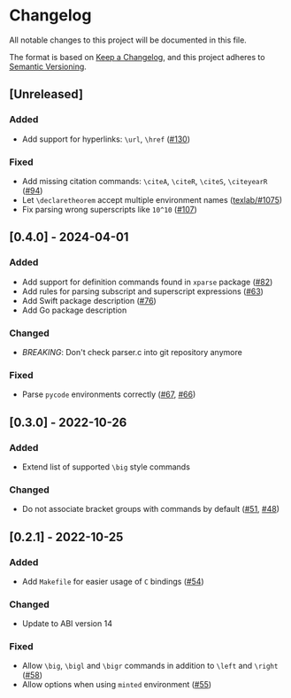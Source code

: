 # Changelog

All notable changes to this project will be documented in this file.

The format is based on [Keep a Changelog](https://keepachangelog.com/en/1.0.0/),
and this project adheres to [Semantic Versioning](https://semver.org/spec/v2.0.0.html).

## [Unreleased]

### Added

- Add support for hyperlinks: `\url`, `\href` ([#130](https://github.com/latex-lsp/tree-sitter-latex/issues/130))

### Fixed

- Add missing citation commands: `\citeA`, `\citeR`, `\citeS`, `\citeyearR` ([#94](https://github.com/latex-lsp/tree-sitter-latex/issues/94))
- Let `\declaretheorem` accept multiple environment names ([texlab/#1075](https://github.com/latex-lsp/texlab/issues/1075))
- Fix parsing wrong superscripts like `10^10` ([#107](https://github.com/latex-lsp/tree-sitter-latex/issues/107))

## [0.4.0] - 2024-04-01

### Added

- Add support for definition commands found in `xparse` package ([#82](https://github.com/latex-lsp/tree-sitter-latex/issues/82))
- Add rules for parsing subscript and superscript expressions ([#63](https://github.com/latex-lsp/tree-sitter-latex/pull/63))
- Add Swift package description ([#76](https://github.com/latex-lsp/tree-sitter-latex/pull/76))
- Add Go package description

### Changed

- _BREAKING_: Don't check parser.c into git repository anymore

### Fixed

- Parse `pycode` environments correctly ([#67](https://github.com/latex-lsp/tree-sitter-latex/pull/67), [#66](https://github.com/latex-lsp/tree-sitter-latex/issues/66))

## [0.3.0] - 2022-10-26

### Added

- Extend list of supported `\big` style commands

### Changed

- Do not associate bracket groups with commands by default ([#51](https://github.com/latex-lsp/tree-sitter-latex/pull/51), [#48](https://github.com/latex-lsp/tree-sitter-latex/issues/48))

## [0.2.1] - 2022-10-25

### Added

- Add `Makefile` for easier usage of `C` bindings ([#54](https://github.com/latex-lsp/tree-sitter-latex/pull/54))

### Changed

- Update to ABI version 14

### Fixed

- Allow `\big`, `\bigl` and `\bigr` commands in addition to `\left` and `\right` ([#58](https://github.com/latex-lsp/tree-sitter-latex/issues/58))
- Allow options when using `minted` environment ([#55](https://github.com/latex-lsp/tree-sitter-latex/issues/55))
